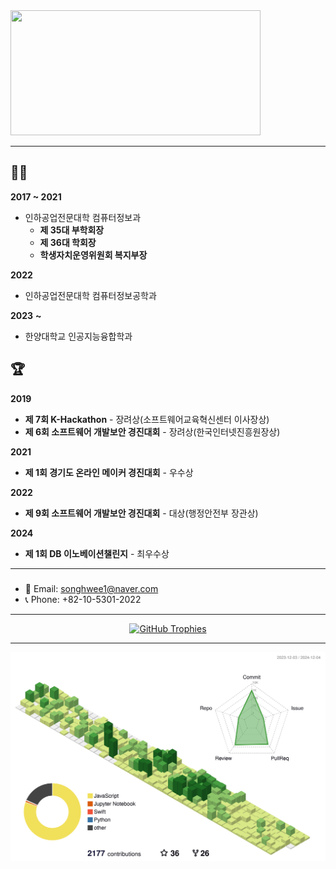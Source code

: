 <a href="https://github.com/devxb/gitanimals">
<img
  src="https://render.gitanimals.org/farms/1uv0cean"
  width="400"
  height="200"
/>
</a>

---
## 👨‍🎓
**2017 ~ 2021**
- 인하공업전문대학 컴퓨터정보과
  - **제 35대 부학회장**
  - **제 36대 학회장**
  - **학생자치운영위원회 복지부장**
 
**2022**
- 인하공업전문대학 컴퓨터정보공학과
 
**2023** **~**
- 한양대학교 인공지능융합학과

## 🏆
**2019**
- **제 7회 K-Hackathon** - 장려상(소프트웨어교육혁신센터 이사장상)
- **제 6회 소프트웨어 개발보안 경진대회** - 장려상(한국인터넷진흥원장상)
  
**2021**
- **제 1회 경기도 온라인 메이커 경진대회** - 우수상
  
**2022**
- **제 9회 소프트웨어 개발보안 경진대회** - 대상(행정안전부 장관상)
  
**2024**
- **제 1회 DB 이노베이션챌린지** - 최우수상

---
### 
- 📧 Email: [songhwee1@naver.com](mailto:songhwee1@naver.com)
- 📞 Phone: +82-10-5301-2022

---
<p align="center">
  <a href="https://github.com/hayeon">
    <picture>
      <source media="(prefers-color-scheme: dark)" srcset="https://github-profile-trophy.vercel.app/?username=1uv0cean&no-bg=true&row=2&column=6&margin-w=20&margin-h=20&theme=monokai">
      <source media="(prefers-color-scheme: light)" srcset="https://github-profile-trophy.vercel.app/?username=1uv0cean&no-bg=true&row=2&column=6&margin-w=20&margin-h=20">
      <img alt="GitHub Trophies" src="https://github-profile-trophy.vercel.app/?username=1uv0cean&no-bg=true&no-frame=true&row=2&column=6&margin-w=20&margin-h=20">
    </picture>
  </a>
</p>

---
![](./profile-3d-contrib/profile-green-animate.svg)
